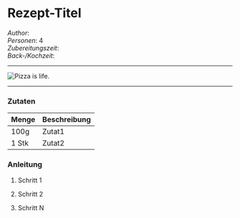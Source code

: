 # Rezept-Titel

*Author*:   
*Personen*: 4   
*Zubereitungszeit*:    
*Back-/Kochzeit*:    

--------------------

![Pizza is life.](https://github.com/SandroGroth/hoefle-cookbook/blob/ff5fdc66bcb0e27606f5a7f558d54b4883a9b755/img/pizza.jpeg)

--------------------

### **Zutaten**

Menge | Beschreibung
------|-------------
100g | Zutat1
1 Stk | Zutat2

### **Anleitung**

1. Schritt 1

2. Schritt 2

3. Schritt N